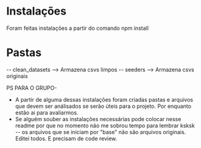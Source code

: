 # Instalações
Foram feitas instalações a partir do comando npm install


# Pastas
-- clean_datasets --> Armazena csvs limpos
-- seeders --> Armazena csvs originais


PS PARA O GRUPO- 
- A partir de alguma dessas instalações foram criadas pastas e arquivos que devem ser análisados se serão úteis para o projeto. Por enquanto estão ai para avaliarmos.
- Se alguém souber as instalações necessárias pode colocar nesse readme por que no momento não me sobrou tempo para lembrar ksksk 
-- os arquivos que se iniciam por "base" não são arquivos originais. Editei todos. E precisam de code review.